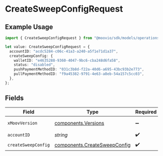 # CreateSweepConfigRequest

## Example Usage

```typescript
import { CreateSweepConfigRequest } from "@moovio/sdk/models/operations";

let value: CreateSweepConfigRequest = {
  accountID: "acdc5284-c06c-41a3-a240-a5f1e71d1a37",
  createSweepConfig: {
    walletID: "e4635288-9360-4047-9bc6-cba248d6fa58",
    status: "disabled",
    pushPaymentMethodID: "031c3b8d-f22a-40d6-a695-43bc93b2e773",
    pullPaymentMethodID: "f9a45382-9791-4e63-a8eb-54a157c5cc03",
  },
};
```

## Fields

| Field                                                                        | Type                                                                         | Required                                                                     | Description                                                                  |
| ---------------------------------------------------------------------------- | ---------------------------------------------------------------------------- | ---------------------------------------------------------------------------- | ---------------------------------------------------------------------------- |
| `xMoovVersion`                                                               | [components.Versions](../../models/components/versions.md)                   | :heavy_minus_sign:                                                           | Specify an API version.                                                      |
| `accountID`                                                                  | *string*                                                                     | :heavy_check_mark:                                                           | N/A                                                                          |
| `createSweepConfig`                                                          | [components.CreateSweepConfig](../../models/components/createsweepconfig.md) | :heavy_check_mark:                                                           | N/A                                                                          |